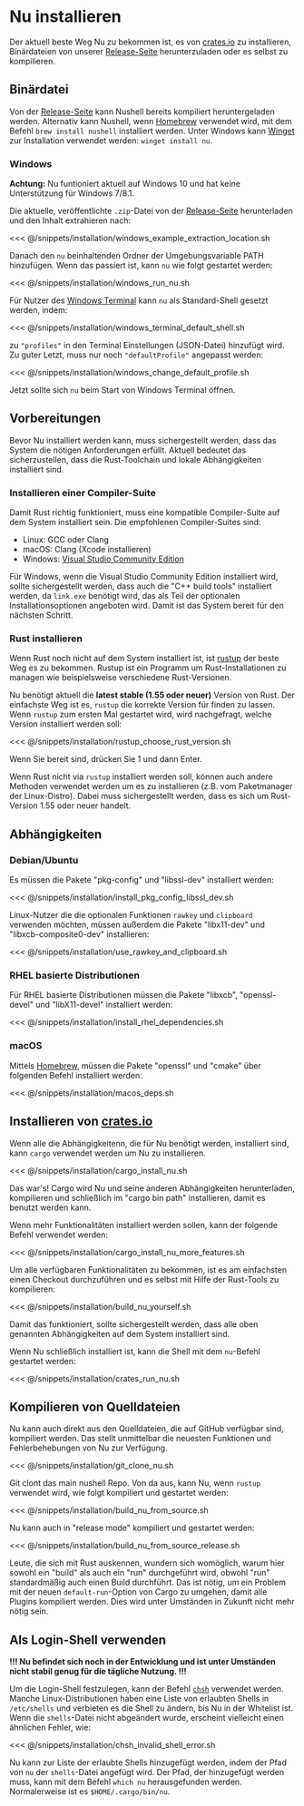 # Nu installieren

Der aktuell beste Weg Nu zu bekommen ist, es von [crates.io](https://crates.io) zu installieren, Binärdateien von unserer [Release-Seite](https://github.com/nushell/nushell/releases) herunterzuladen oder es selbst zu kompilieren.

## Binärdatei

Von der [Release-Seite](https://github.com/nushell/nushell/releases) kann Nushell bereits kompiliert heruntergeladen werden. Alternativ kann Nushell, wenn [Homebrew](https://brew.sh/) verwendet wird, mit dem Befehl `brew install nushell` installiert werden. Unter Windows kann [Winget](https://docs.microsoft.com/en-us/windows/package-manager/winget/) zur Installation verwendet werden: `winget install nu`.

### Windows

**Achtung:** Nu funtioniert aktuell auf Windows 10 und hat keine Unterstützung für Windows 7/8.1.

Die aktuelle, veröffentlichte `.zip`-Datei von der [Release-Seite](https://github.com/nushell/nushell/releases) herunterladen und den Inhalt extrahieren nach:

<<< @/snippets/installation/windows_example_extraction_location.sh

Danach den `nu` beinhaltenden Ordner der Umgebungsvariable PATH hinzufügen. Wenn das passiert ist, kann `nu` wie folgt gestartet werden:

<<< @/snippets/installation/windows_run_nu.sh

Für Nutzer des [Windows Terminal](https://github.com/microsoft/terminal) kann `nu` als Standard-Shell gesetzt werden, indem:

<<< @/snippets/installation/windows_terminal_default_shell.sh

zu `"profiles"` in den Terminal Einstellungen (JSON-Datei) hinzufügt wird. Zu guter Letzt, muss nur noch `"defaultProfile"` angepasst werden:

<<< @/snippets/installation/windows_change_default_profile.sh

Jetzt sollte sich `nu` beim Start von Windows Terminal öffnen.

## Vorbereitungen

Bevor Nu installiert werden kann, muss sichergestellt werden, dass das System die nötigen Anforderungen erfüllt. Aktuell bedeutet das sicherzustellen, dass die Rust-Toolchain und lokale Abhängigkeiten installiert sind.

### Installieren einer Compiler-Suite

Damit Rust richtig funktioniert, muss eine kompatible Compiler-Suite auf dem System installiert sein. Die empfohlenen Compiler-Suites sind:

* Linux: GCC oder Clang
* macOS: Clang (Xcode installieren)
* Windows: [Visual Studio Community Edition](https://visualstudio.microsoft.com/vs/community/)

Für Windows, wenn die Visual Studio Community Edition installiert wird, sollte sichergestellt werden, dass auch die "C++ build tools" installiert werden, da `link.exe` benötigt wird, das als Teil der optionalen Installationsoptionen angeboten wird. Damit ist das System bereit für den nächsten Schritt.

### Rust installieren

Wenn Rust noch nicht auf dem System installiert ist, ist [rustup](https://rustup.rs/) der beste Weg es zu bekommen. Rustup ist ein Programm um Rust-Installationen zu managen wie beispielsweise verschiedene Rust-Versionen.

Nu benötigt aktuell die **latest stable (1.55 oder neuer)** Version von Rust. Der einfachste Weg ist es, `rustup` die korrekte Version für finden zu lassen. Wenn `rustup` zum ersten Mal gestartet wird, wird nachgefragt, welche Version installiert werden soll:

<<< @/snippets/installation/rustup_choose_rust_version.sh

Wenn Sie bereit sind, drücken Sie 1 und dann Enter.

Wenn Rust nicht via `rustup` installiert werden soll, können auch andere Methoden verwendet werden um es zu installieren (z.B. vom Paketmanager der Linux-Distro). Dabei muss sichergestellt werden, dass es sich um Rust-Version 1.55 oder neuer handelt.

## Abhängigkeiten

### Debian/Ubuntu

Es müssen die Pakete "pkg-config" und "libssl-dev" installiert werden:

<<< @/snippets/installation/install_pkg_config_libssl_dev.sh

Linux-Nutzer die die optionalen Funktionen `rawkey` und `clipboard` verwenden möchten, müssen außerdem die Pakete "libx11-dev" und "libxcb-composite0-dev" installieren:

<<< @/snippets/installation/use_rawkey_and_clipboard.sh

### RHEL basierte Distributionen

Für RHEL basierte Distributionen müssen die Pakete "libxcb", "openssl-devel" und "libX11-devel" installiert werden:

<<< @/snippets/installation/install_rhel_dependencies.sh

### macOS

Mittels [Homebrew](https://brew.sh/), müssen die Pakete "openssl" und "cmake" über folgenden Befehl installiert werden: 

<<< @/snippets/installation/macos_deps.sh

## Installieren von [crates.io](https://crates.io)

Wenn alle die Abhängigkeitenn, die für Nu benötigt werden, installiert sind, kann `cargo` verwendet werden um Nu zu installieren.

<<< @/snippets/installation/cargo_install_nu.sh

Das war's! Cargo wird Nu und seine anderen Abhängigkeiten herunterladen, kompilieren und schließlich im "cargo bin path" installieren, damit es benutzt werden kann.

Wenn mehr Funktionalitäten installiert werden sollen, kann der folgende Befehl verwendet werden:

<<< @/snippets/installation/cargo_install_nu_more_features.sh

Um alle verfügbaren Funktionalitäten zu bekommen, ist es am einfachsten einen Checkout durchzuführen und es selbst mit Hilfe der Rust-Tools zu kompilieren:

<<< @/snippets/installation/build_nu_yourself.sh

Damit das funktioniert, sollte sichergestellt werden, dass alle oben genannten Abhängigkeiten auf dem System installiert sind.

Wenn Nu schließlich installiert ist, kann die Shell mit dem `nu`-Befehl gestartet werden:

<<< @/snippets/installation/crates_run_nu.sh

## Kompilieren von Quelldateien

Nu kann auch direkt aus den Quelldateien, die auf GitHub verfügbar sind, kompiliert werden. Das stellt unmittelbar die neuesten Funktionen und Fehlerbehebungen von Nu zur Verfügung.

<<< @/snippets/installation/git_clone_nu.sh

Git clont das main nushell Repo. Von da aus, kann Nu, wenn `rustup` verwendet wird, wie folgt kompiliert und gestartet werden:

<<< @/snippets/installation/build_nu_from_source.sh

Nu kann auch in "release mode" kompiliert und gestartet werden:

<<< @/snippets/installation/build_nu_from_source_release.sh

Leute, die sich mit Rust auskennen, wundern sich womöglich, warum hier sowohl ein "build" als auch ein "run" durchgeführt wird, obwohl "run" standardmäßig auch einen Build durchführt. Das ist nötig, um ein Problem mit der neuen `default-run`-Option von Cargo zu umgehen, damit alle Plugins kompiliert werden. Dies wird unter Umständen in Zukunft nicht mehr nötig sein.

## Als Login-Shell verwenden

**!!! Nu befindet sich noch in der Entwicklung und ist unter Umständen nicht stabil genug für die tägliche Nutzung. !!!**

Um die Login-Shell festzulegen, kann der Befehl [`chsh`](https://linux.die.net/man/1/chsh) verwendet werden.
Manche Linux-Distributionen haben eine Liste von erlaubten Shells in `/etc/shells` und verbieten es die Shell zu ändern, bis Nu in der Whitelist ist. Wenn die `shells`-Datei nicht abgeändert wurde, erscheint vielleicht einen ähnlichen Fehler, wie:

<<< @/snippets/installation/chsh_invalid_shell_error.sh

Nu kann zur Liste der erlaubte Shells hinzugefügt werden, indem der Pfad von `nu` der `shells`-Datei angefügt wird.
Der Pfad, der hinzugefügt werden muss, kann mit dem Befehl `which nu` herausgefunden werden. Normalerweise ist es `$HOME/.cargo/bin/nu`.
